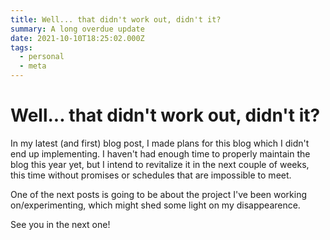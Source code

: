 ```yaml
---
title: Well... that didn't work out, didn't it?
summary: A long overdue update
date: 2021-10-10T18:25:02.000Z
tags:
  - personal
  - meta
---
```


# Well... that didn't work out, didn't it?

In my latest (and first) blog post, I made plans for this blog which I didn't end up implementing. I haven't had enough time to properly maintain the blog this year yet, but I intend to revitalize it in the next couple of weeks, this time without promises or schedules that are impossible to meet.

One of the next posts is going to be about the project I've been working on/experimenting, which might shed some light on my disappearence.

See you in the next one!
